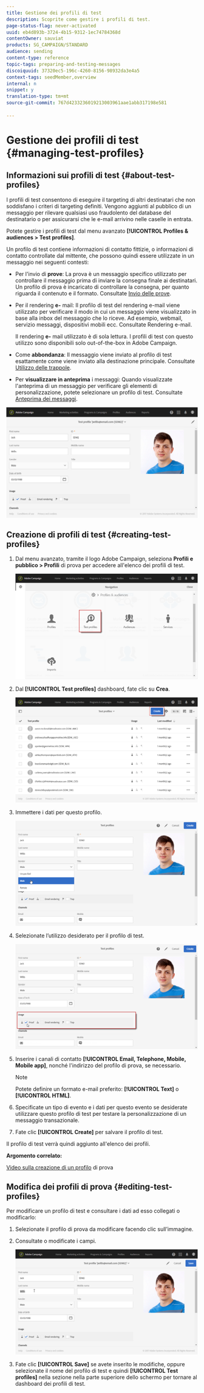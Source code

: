 ```yaml
---
title: Gestione dei profili di test
description: Scoprite come gestire i profili di test.
page-status-flag: never-activated
uuid: eb4d893b-3724-4b15-9312-1ec74784368d
contentOwner: sauviat
products: SG_CAMPAIGN/STANDARD
audience: sending
content-type: reference
topic-tags: preparing-and-testing-messages
discoiquuid: 37320ec5-196c-4260-8156-98932da3e4a5
context-tags: seedMember,overview
internal: n
snippet: y
translation-type: tm+mt
source-git-commit: 767d4233236019213003961aae1abb317198e581

---
```



# Gestione dei profili di test {#managing-test-profiles}

## Informazioni sui profili di test {#about-test-profiles}

I profili di test consentono di eseguire il targeting di altri destinatari che non soddisfano i criteri di targeting definiti. Vengono aggiunti al pubblico di un messaggio per rilevare qualsiasi uso fraudolento del database del destinatario o per assicurarsi che le e-mail arrivino nelle caselle in entrata.

Potete gestire i profili di test dal menu avanzato **[!UICONTROL Profiles & audiences > Test profiles]**.

Un profilo di test contiene informazioni di contatto fittizie, o informazioni di contatto controllate dal mittente, che possono quindi essere utilizzate in un messaggio nei seguenti contesti:

* Per l&#39;invio di **prove**: La prova è un messaggio specifico utilizzato per controllare il messaggio prima di inviare la consegna finale ai destinatari. Un profilo di prova è incaricato di controllare la consegna, per quanto riguarda il contenuto e il formato. Consultate [Invio delle prove](../../sending/using/sending-proofs.md).
* Per il rendering **e-** mail: Il profilo di test del rendering e-mail viene utilizzato per verificare il modo in cui un messaggio viene visualizzato in base alla inbox del messaggio che lo riceve. Ad esempio, webmail, servizio messaggi, dispositivi mobili ecc. Consultate Rendering [](../../sending/using/email-rendering.md)e-mail.

   Il rendering **e-** mail utilizzato è di sola lettura. I profili di test con questo utilizzo sono disponibili solo out-of-the-box in Adobe Campaign.

* Come **abbondanza**: Il messaggio viene inviato al profilo di test esattamente come viene inviato alla destinazione principale. Consultate [Utilizzo delle trappole](../../sending/using/using-traps.md).
* Per **visualizzare in anteprima** i messaggi: Quando visualizzate l&#39;anteprima di un messaggio per verificare gli elementi di personalizzazione, potete selezionare un profilo di test. Consultate [Anteprima dei messaggi](/help/sending/using/previewing-messages.md).

![](assets/test_profile.png)

## Creazione di profili di test {#creating-test-profiles}

1. Dal menu avanzato, tramite il logo Adobe Campaign, seleziona **Profili e pubblico > Profili** di prova per accedere all&#39;elenco dei profili di test.

   ![](assets/test_profile_creation_1.png)

1. Dal **[!UICONTROL Test profiles]** dashboard, fate clic su **Crea**.

   ![](assets/test_profile_creation_2.png)

1. Immettere i dati per questo profilo.

   ![](assets/test_profile_creation_3.png)

1. Selezionate l’utilizzo desiderato per il profilo di test.

   ![](assets/test_profile_creation_4.png)

1. Inserire i canali di contatto **[!UICONTROL Email, Telephone, Mobile, Mobile app]**, nonché l&#39;indirizzo del profilo di prova, se necessario.

   >[!NOTE]
   >
   >Potete definire un formato e-mail preferito: **[!UICONTROL Text]** o **[!UICONTROL HTML]**.

1. Specificate un tipo di evento e i dati per questo evento se desiderate utilizzare questo profilo di test per testare la personalizzazione di un messaggio transazionale.
1. Fate clic **[!UICONTROL Create]** per salvare il profilo di test.

Il profilo di test verrà quindi aggiunto all&#39;elenco dei profili.

**Argomento correlato:**

[Video sulla creazione di un profilo](https://docs.adobe.com/content/help/en/campaign-learn/campaign-standard-tutorials/profiles-and-audiences/test-profiles.html) di prova

## Modifica dei profili di prova {#editing-test-profiles}

Per modificare un profilo di test e consultare i dati ad esso collegati o modificarlo:

1. Selezionate il profilo di prova da modificare facendo clic sull’immagine.
1. Consultate o modificate i campi.

   ![](assets/test_profile_edit.png)

1. Fate clic **[!UICONTROL Save]** se avete inserito le modifiche, oppure selezionate il nome del profilo di test e quindi **[!UICONTROL Test profiles]** nella sezione nella parte superiore dello schermo per tornare al dashboard dei profili di test.
